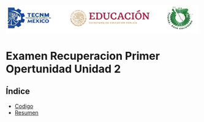 ![logos](Img/image_2023-11-01_115017533.png)

# Examen Recuperacion Primer Opertunidad Unidad 2

## Índice
- [Codigo](Codigo/readme.md)
- [Resumen](Resumen/readme.md)





